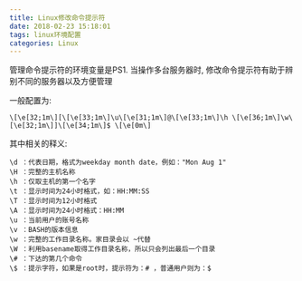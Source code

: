 ```yaml
---
title: Linux修改命令提示符
date: 2018-02-23 15:18:01
tags: linux环境配置
categories: Linux
---
```


管理命令提示符的环境变量是PS1. 当操作多台服务器时, 修改命令提示符有助于辨别不同的服务器以及方便管理

一般配置为:
```
\[\e[32;1m\][\[\e[33;1m\]\u\[\e[31;1m\]@\[\e[33;1m\]\h \[\e[36;1m\]\w\[\e[32;1m\]]\[\e[34;1m\]$ \[\e[0m\]
```

其中相关的释义:
```
\d ：代表日期，格式为weekday month date，例如："Mon Aug 1"
\H ：完整的主机名称
\h ：仅取主机的第一个名字
\t ：显示时间为24小时格式，如：HH:MM:SS
\T ：显示时间为12小时格式
\A ：显示时间为24小时格式：HH:MM
\u ：当前用户的账号名称
\v ：BASH的版本信息
\w ：完整的工作目录名称。家目录会以 ~代替
\W ：利用basename取得工作目录名称，所以只会列出最后一个目录
\# ：下达的第几个命令
\$ ：提示字符，如果是root时，提示符为：# ，普通用户则为：$
```

